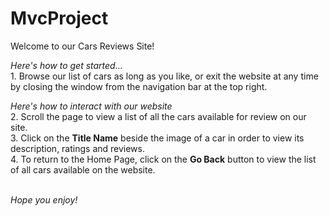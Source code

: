 # MvcProject


Welcome to our Cars Reviews Site!

*Here's how to get started...*
<br>1. Browse our list of cars as long as you like, or exit the website at any time by closing the window from the navigation bar at the top right.

*Here's how to interact with our website*
<br>2. Scroll the page to view a list of all the cars available for review on our site.
<br>3. Click on the **Title Name** beside the image of a car in order to view its description, ratings and reviews.
<br>4. To return to the Home Page, click on the **Go Back** button to view the list of all cars available on the website.

<br> *Hope you enjoy!*
